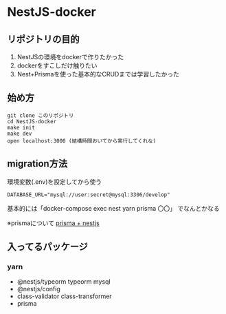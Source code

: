 # NestJS-docker

## リポジトリの目的
1. NestJSの環境をdockerで作りたかった
1. dockerをすこしだけ触りたい
1. Nest+Prismaを使った基本的なCRUDまでは学習したかった

## 始め方
```
git clone このリポジトリ
cd NestJS-docker
make init
make dev
open localhost:3000 (結構時間おいてから実行してくれな)
```

## migration方法

環境変数(.env)を設定してから使う
```
DATABASE_URL="mysql://user:secret@mysql:3306/develop"
```

基本的には「docker-compose exec nest yarn prisma 〇〇」 でなんとかなる


※prismaについて [prisma + nestjs](https://docs.nestjs.com/recipes/prisma)

## 入ってるパッケージ
### yarn
 - @nestjs/typeorm typeorm mysql
 - @nestjs/config
 - class-validator class-transformer
 - prisma